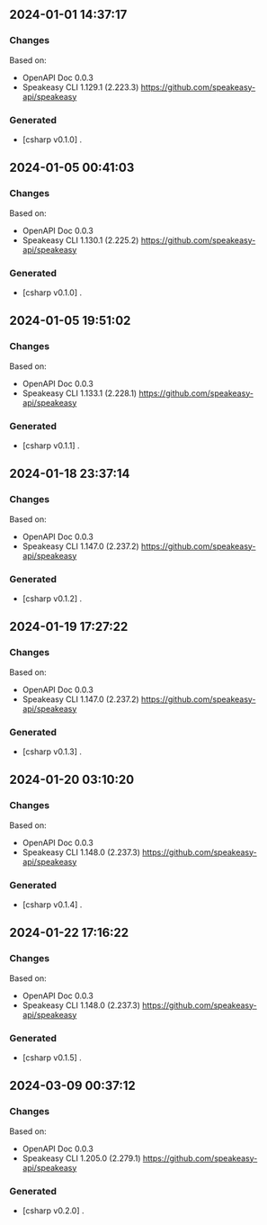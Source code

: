 

## 2024-01-01 14:37:17
### Changes
Based on:
- OpenAPI Doc 0.0.3 
- Speakeasy CLI 1.129.1 (2.223.3) https://github.com/speakeasy-api/speakeasy
### Generated
- [csharp v0.1.0] .

## 2024-01-05 00:41:03
### Changes
Based on:
- OpenAPI Doc 0.0.3 
- Speakeasy CLI 1.130.1 (2.225.2) https://github.com/speakeasy-api/speakeasy
### Generated
- [csharp v0.1.0] .

## 2024-01-05 19:51:02
### Changes
Based on:
- OpenAPI Doc 0.0.3 
- Speakeasy CLI 1.133.1 (2.228.1) https://github.com/speakeasy-api/speakeasy
### Generated
- [csharp v0.1.1] .

## 2024-01-18 23:37:14
### Changes
Based on:
- OpenAPI Doc 0.0.3 
- Speakeasy CLI 1.147.0 (2.237.2) https://github.com/speakeasy-api/speakeasy
### Generated
- [csharp v0.1.2] .

## 2024-01-19 17:27:22
### Changes
Based on:
- OpenAPI Doc 0.0.3 
- Speakeasy CLI 1.147.0 (2.237.2) https://github.com/speakeasy-api/speakeasy
### Generated
- [csharp v0.1.3] .

## 2024-01-20 03:10:20
### Changes
Based on:
- OpenAPI Doc 0.0.3 
- Speakeasy CLI 1.148.0 (2.237.3) https://github.com/speakeasy-api/speakeasy
### Generated
- [csharp v0.1.4] .

## 2024-01-22 17:16:22
### Changes
Based on:
- OpenAPI Doc 0.0.3 
- Speakeasy CLI 1.148.0 (2.237.3) https://github.com/speakeasy-api/speakeasy
### Generated
- [csharp v0.1.5] .

## 2024-03-09 00:37:12
### Changes
Based on:
- OpenAPI Doc 0.0.3 
- Speakeasy CLI 1.205.0 (2.279.1) https://github.com/speakeasy-api/speakeasy
### Generated
- [csharp v0.2.0] .